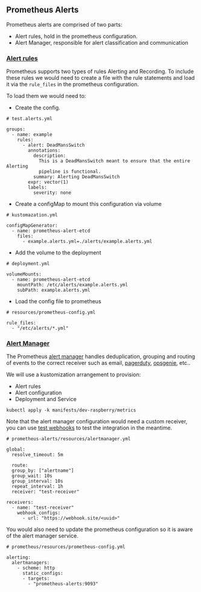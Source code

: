 ## Prometheus Alerts

Prometheus alerts are comprised of two parts:

- Alert rules, hold in the prometheus configuration.
- Alert Manager, responsible for alert classification and communication

### [Alert rules](https://prometheus.io/docs/prometheus/latest/configuration/alerting_rules/)

Prometheus supports two types of rules Alerting and Recording. To include these rules we would need to create a file with the rule statements and load it via the `rule_files` in the prometheus configuration.

To load them we would need to:

- Create the config.

```
# test.alerts.yml

groups:
  - name: example
    rules:
      - alert: DeadMansSwitch
        annotations:
          description:
            This is a DeadMansSwitch meant to ensure that the entire Alerting
            pipeline is functional.
          summary: Alerting DeadMansSwitch
        expr: vector(1)
        labels:
          severity: none
```

- Create a configMap to mount this configuration via volume

```
# kustomazation.yml

configMapGenerator:
  - name: prometheus-alert-etcd
    files:
      - example.alerts.yml=./alerts/example.alerts.yml
```

- Add the volume to the deployment

```
# deployment.yml

volumeMounts:
  - name: prometheus-alert-etcd
    mountPath: /etc/alerts/example.alerts.yml
    subPath: example.alerts.yml
```

- Load the config file to prometheus

```
# resources/prometheus-config.yml

rule_files:
  - "/etc/alerts/*.yml"

```

### [Alert Manager](https://prometheus.io/docs/alerting/alertmanager/)

The Prometheus [alert manager](https://github.com/prometheus/alertmanager) handles deduplication, grouping and routing of events to the correct receiver such as email, [pagerduty](https://www.pagerduty.com/), [opsgenie](https://www.atlassian.com/software/opsgenie), etc..

We will use a kustomization arrangement to provision:

- Alert rules
- Alert configuration
- Deployment and Service


```
kubectl apply -k manifests/dev-raspberry/metrics
```

Note that the alert manager configuration would need a custom receiver, you can use [test webhooks](https://webhook.site/) to test the integration in the meantime.

```
# prometheus-alerts/resources/alertmanager.yml

global:
  resolve_timeout: 5m

  route:
  group_by: ["alertname"]
  group_wait: 10s
  group_interval: 10s
  repeat_interval: 1h
  receiver: "test-receiver"

receivers:
  - name: "test-receiver"
    webhook_configs:
      - url: "https://webhook.site/<uuid>"
```

You would also need to update the prometheus configuration so it is aware of the alert manager service.

```
# prometheus/resources/prometheus-config.yml

alerting:
  alertmanagers:
    - scheme: http
      static_configs:
      - targets:
        - "prometheus-alerts:9093"
```
